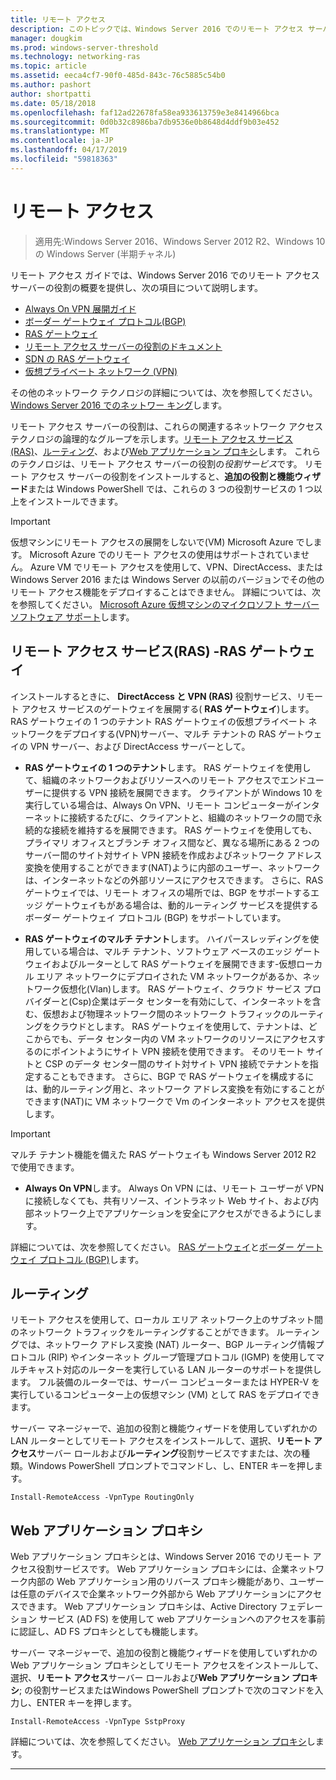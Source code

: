 ```yaml
---
title: リモート アクセス
description: このトピックでは、Windows Server 2016 でのリモート アクセス サーバーの役割の概要を示します。
manager: dougkim
ms.prod: windows-server-threshold
ms.technology: networking-ras
ms.topic: article
ms.assetid: eeca4cf7-90f0-485d-843c-76c5885c54b0
ms.author: pashort
author: shortpatti
ms.date: 05/18/2018
ms.openlocfilehash: faf12ad22678fa58ea933613759e3e8414966bca
ms.sourcegitcommit: 0d0b32c8986ba7db9536e0b8648d4ddf9b03e452
ms.translationtype: MT
ms.contentlocale: ja-JP
ms.lasthandoff: 04/17/2019
ms.locfileid: "59818363"
---
```

# <a name="remote-access"></a>リモート アクセス

>適用先:Windows Server 2016、Windows Server 2012 R2、Windows 10 の Windows Server (半期チャネル)

リモート アクセス ガイドでは、Windows Server 2016 でのリモート アクセス サーバーの役割の概要を提供し、次の項目について説明します。

- [Always On VPN 展開ガイド](vpn/always-on-vpn/deploy/always-on-vpn-deploy.md)
- [ボーダー ゲートウェイ プロトコル&#40;BGP&#41;](bgp/Border-Gateway-Protocol-BGP.md)
- [RAS ゲートウェイ](ras-gateway/RAS-Gateway.md) 
- [リモート アクセス サーバーの役割のドキュメント](ras/Remote-Access-Server-Role-Documentation.md)
- [SDN の RAS ゲートウェイ](../../networking/sdn/technologies/network-function-virtualization/RAS-Gateway-for-SDN.md)
- [仮想プライベート ネットワーク (VPN)](vpn/vpn-top.md)
 
その他のネットワーク テクノロジの詳細については、次を参照してください。 [Windows Server 2016 でのネットワー キング](https://docs.microsoft.com/windows-server/networking/networking)します。

リモート アクセス サーバーの役割は、これらの関連するネットワーク アクセス テクノロジの論理的なグループを示します。[リモート アクセス サービス (RAS)](#bkmk_da)、[ルーティング](#bkmk_rras)、および[Web アプリケーション プロキシ](#bkmk_proxy)します。 これらのテクノロジは、リモート アクセス サーバーの役割の*役割サービス*です。 リモート アクセス サーバーの役割をインストールすると、**追加の役割と機能ウィザード**または Windows PowerShell では、これらの 3 つの役割サービスの 1 つ以上をインストールできます。

>[!IMPORTANT]
>仮想マシンにリモート アクセスの展開をしないで\(VM\) Microsoft Azure でします。 Microsoft Azure でのリモート アクセスの使用はサポートされていません。 Azure VM でリモート アクセスを使用して、VPN、DirectAccess、または Windows Server 2016 または Windows Server の以前のバージョンでその他のリモート アクセス機能をデプロイすることはできません。 詳細については、次を参照してください。 [Microsoft Azure 仮想マシンのマイクロソフト サーバー ソフトウェア サポート](https://support.microsoft.com/help/2721672/microsoft-server-software-support-for-microsoft-azure-virtual-machines)します。

## <a name="bkmk_da"></a>リモート アクセス サービス\(RAS\) -RAS ゲートウェイ

インストールするときに、 **DirectAccess と VPN (RAS)** 役割サービス、リモート アクセス サービスのゲートウェイを展開する\( **RAS ゲートウェイ**\)します。 RAS ゲートウェイの 1 つのテナント RAS ゲートウェイの仮想プライベート ネットワークをデプロイする\(VPN\)サーバー、マルチ テナントの RAS ゲートウェイの VPN サーバー、および DirectAccess サーバーとして。

- **RAS ゲートウェイの 1 つのテナント**します。 RAS ゲートウェイを使用して、組織のネットワークおよびリソースへのリモート アクセスでエンドユーザーに提供する VPN 接続を展開できます。 クライアントが Windows 10 を実行している場合は、Always On VPN、リモート コンピューターがインターネットに接続するたびに、クライアントと、組織のネットワークの間で永続的な接続を維持するを展開できます。 RAS ゲートウェイを使用しても、プライマリ オフィスとブランチ オフィス間など、異なる場所にある 2 つのサーバー間のサイト対サイト VPN 接続を作成およびネットワーク アドレス変換を使用することができます\(NAT\)ように内部のユーザー、ネットワークは、インターネットなどの外部リソースにアクセスできます。 さらに、RAS ゲートウェイでは、リモート オフィスの場所では、BGP をサポートするエッジ ゲートウェイもがある場合は、動的ルーティング サービスを提供するボーダー ゲートウェイ プロトコル (BGP) をサポートしています。

- **RAS ゲートウェイのマルチ テナント**します。 ハイパースレッディングを使用している場合は、マルチ テナント、ソフトウェア ベースのエッジ ゲートウェイおよびルーターとして RAS ゲートウェイを展開できます\-仮想ローカル エリア ネットワークにデプロイされた VM ネットワークがあるか、ネットワーク仮想化\(Vlan\)します。 RAS ゲートウェイ、クラウド サービス プロバイダーと\(Csp\)企業はデータ センターを有効にして、インターネットを含む、仮想および物理ネットワーク間のネットワーク トラフィックのルーティングをクラウドとします。 RAS ゲートウェイを使用して、テナントは、どこからでも、データ センター内の VM ネットワークのリソースにアクセスするのにポイントようにサイト VPN 接続を使用できます。 そのリモート サイトと CSP のデータ センター間のサイト対サイト VPN 接続でテナントを指定することもできます。 さらに、BGP で RAS ゲートウェイを構成するには、動的ルーティング用と、ネットワーク アドレス変換を有効にすることができます\(NAT\)に VM ネットワークで Vm のインターネット アクセスを提供します。

>[!IMPORTANT]
> マルチ テナント機能を備えた RAS ゲートウェイも Windows Server 2012 R2 で使用できます。

- **Always On VPN**します。 Always On VPN には、リモート ユーザーが VPN に接続しなくても、共有リソース、イントラネット Web サイト、および内部ネットワーク上でアプリケーションを安全にアクセスができるようにします。 

詳細については、次を参照してください。 [RAS ゲートウェイ](ras-gateway/RAS-Gateway.md)と[ボーダー ゲートウェイ プロトコル (BGP)](bgp/Border-Gateway-Protocol-BGP.md)します。

## <a name="bkmk_rras"></a>ルーティング

リモート アクセスを使用して、ローカル エリア ネットワーク上のサブネット間のネットワーク トラフィックをルーティングすることができます。 ルーティングでは、ネットワーク アドレス変換 (NAT) ルーター、BGP ルーティング情報プロトコル (RIP) やインターネット グループ管理プロトコル (IGMP) を使用してマルチキャスト対応のルーターを実行している LAN ルーターのサポートを提供します。 フル装備のルーターでは、サーバー コンピューターまたは HYPER-V を実行しているコンピューター上の仮想マシン (VM) として RAS をデプロイできます。

サーバー マネージャーで、追加の役割と機能ウィザードを使用していずれかの LAN ルーターとしてリモート アクセスをインストールして、選択、**リモート アクセス**サーバー ロールおよび**ルーティング**役割サービスですまたは、次の種類。Windows PowerShell プロンプトでコマンドし、し、ENTER キーを押します。

```  
Install-RemoteAccess -VpnType RoutingOnly
```  

## <a name="bkmk_proxy"></a>Web アプリケーション プロキシ

Web アプリケーション プロキシとは、Windows Server 2016 でのリモート アクセス役割サービスです。 Web アプリケーション プロキシには、企業ネットワーク内部の Web アプリケーション用のリバース プロキシ機能があり、ユーザーは任意のデバイスで企業ネットワーク外部から Web アプリケーションにアクセスできます。 Web アプリケーション プロキシは、Active Directory フェデレーション サービス (AD FS) を使用して web アプリケーションへのアクセスを事前に認証し、AD FS プロキシとしても機能します。

サーバー マネージャーで、追加の役割と機能ウィザードを使用していずれかの Web アプリケーション プロキシとしてリモート アクセスをインストールして、選択、**リモート アクセス**サーバー ロールおよび**Web アプリケーション プロキシ**; の役割サービスまたはWindows PowerShell プロンプトで次のコマンドを入力し、ENTER キーを押します。  

```  
Install-RemoteAccess -VpnType SstpProxy  
```  

詳細については、次を参照してください。 [Web アプリケーション プロキシ](https://technet.microsoft.com/windows-server-docs/identity/web-application-proxy/web-application-proxy-windows-server)します。


---